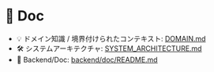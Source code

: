 # 📃 Doc

 - 💡 ドメイン知識 / 境界付けられたコンテキスト: [DOMAIN.md](./DOMAIN.md)
 - 🛠️ システムアーキテクチャ: [SYSTEM_ARCHITECTURE.md](./SYSTEM_ARCHITECTURE.md)
 - 📃 Backend/Doc: [backend/doc/README.md](../backend/doc/README.md)
